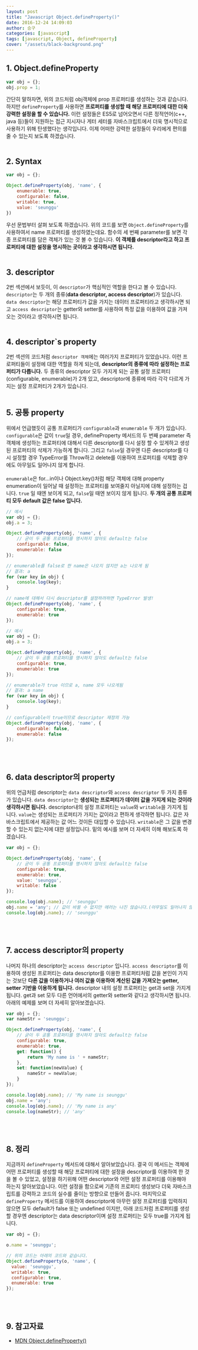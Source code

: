 ```yaml
---
layout: post
title: "Javascript Object.defineProperty()"
date: 2016-12-24 14:09:03
author: 승구
categories: [javascript]
tags: [javascript, Object, defineProperty]
cover: "/assets/black-background.png"
---
```


## 1. Object.defineProperty

```javascript
var obj = {};
obj.prop = 1;
```

간단히 말하자면, 위의 코드처럼 obj객체에 prop 프로퍼티를 생성하는 것과 같습니다. 하지만 `defineProperty`를 사용하면 **프로퍼티를 생성할 때 해당 프로퍼티에 대한 더욱 강력한 설정을 할 수 있습니다.** 이런 설정들은 ES5로 넘어오면서 다른 정적언어(c++, java 등)들이 지원하는 접근 지시자나 게터 세터를 자바스크립트에서 더욱 명시적으로 사용하기 위해 탄생했다는 생각입니다. 이제 어떠한 강력한 설정들이 우리에게 편의를 줄 수 있는지 보도록 하겠습니다.
<br/><br/>

## 2. Syntax

```javascript
var obj = {};

Object.defineProperty(obj, 'name', {
	enumerable: true,
	configurable: false,
	writable: true,
	value: 'seunggu'
})
```

우선 문법부터 살펴 보도록 하겠습니다. 위의 코드를 보면 `Object.defineProperty`를 사용하여서 name 프로퍼티를 생성하였는데요. 함수의 세 번째 parameter를 보면 각종 프로퍼티를 담은 객체가 있는 것 볼 수 있습니다. **이 객체를 descriptor라고 하고 프로퍼티에 대한 설정을 명시하는 곳이라고 생각하시면 됩니다.**
<br><br>

## 3. descriptor

2번 섹션에서 보듯이, 이 `descriptor`가 핵심적인 역할을 한다고 볼 수 있습니다. `descriptor`는 두 개의 종류(**data descriptor, access descriptor**)가 있습니다. `data descriptor`는 해당 프로퍼티가 값을 가지는 데이터 프로퍼티라고 생각하시면 되고 `access descriptor`는 getter와 setter를 사용하여 특정 값을 이용하여 값을 가져오는 것이라고 생각하시면 됩니다.
<br/><br/>

## 4. descriptor\`s property

2번 섹션의 코드처럼 `descriptor 객체`에는 여러가지 프로퍼티가 있었습니다. 이런 프로퍼티들이 설정에 대한 역할을 하게 되는데, **descriptor의 종류에 따라 설정하는 프로퍼티가 다릅니다.** 두 종류의 descriptor 모두 가지게 되는 공통 설정 프로퍼티(configurable, enumerable)가 2개 있고, descriptor에 종류에 따라 각각 다르게 가지는 설정 프로퍼티가 2개가 있습니다.
<br/><br/>

## 5. 공통 property

위에서 언급했듯이 공통 프로퍼티가 `configurable`과 `enumerable` 두 개가 있습니다. `configurable`은 값이 `true`일 경우, defineProperty 메서드의 두 번째 parameter 즉 객체에 생성하는 프로퍼티에 대해서 다른 descriptor를 다시 설정 할 수 있게하고 생성된 프로퍼티의 삭제가 가능하게 합니다. 그리고 `false`일 경우엔 다른 descriptor를 다시 설정할 경우 TypeError를 Throw하고 delete를 이용하여 프로퍼티를 삭제할 경우에도 아무일도 일어나지 않게 합니다.
<br><br>
`enumerable`은 for...in이나 Object.key()처럼 해당 객체에 대해 property enumeration이 일어날 때 설정하는 프로퍼티를 보여줄지 아닐지에 대해 설정하는 겁니다. `true` 일 때엔 보이게 되고, `false`일 때엔 보이지 않게 됩니다. **두 개의 공통 프로퍼티 모두 default 값은 false 입니다.**

``` javascript
// 예시
var obj = {};
obj.a = 3;

Object.defineProperty(obj, 'name', {
	// 굳이 두 공통 프로퍼티를 명시하지 않아도 default는 false
	configurable: false,
	enumerable: false
});

// enumerable를 false로 한 name은 나오지 않지만 a는 나오게 됨
// 결과: a
for (var key in obj) {
	console.log(key);
}

// name에 대해서 다시 descriptor를 설정하려하면 TypeError 발생!
Object.defineProperty(obj, 'name', {
	configurable: true,
	enumerable: true
});
```

``` javascript
// 예시
var obj = {};
obj.a = 3;

Object.defineProperty(obj, 'name', {
	// 굳이 두 공통 프로퍼티를 명시하지 않아도 default는 false
	configurable: true,
	enumerable: true
});

// enumerable가 true 이므로 a, name 모두 나오게됨
// 결과: a name
for (var key in obj) {
	console.log(key);
}

// configurable이 true이므로 descriptor 재정의 가능
Object.defineProperty(obj, 'name', {
	configurable: false,
	enumerable: false
});
```
<br/><br/>

## 6. data descriptor의 property

위의 언급처럼 descriptor는 `data descriptor`와 `access descriptor` 두 가지 종류가 있습니다. `data descriptor`는 **생성되는 프로퍼티가 데이터 값을 가지게 되는 것이라 생각하시면 됩니다.** descriptor내의 설정 프로퍼티는 `value`와 `writable`을 가지게 됩니다. `value`는 생성되는 프로퍼티가 가지는 값이라고 편하게 생각하면 됩니다. 값은 자바스크립트에서 제공하는 값 어느 것이든 대입할 수 있습니다. `writable`은 그 값을 변경할 수 있는지 없는지에 대한 설정입니다.
밑의 예시를 보며 더 자세히 이해 해보도록 하겠습니다.

```javascript
var obj = {};

Object.defineProperty(obj, 'name', {
	// 굳이 두 공통 프로퍼티를 명시하지 않아도 default는 false
	configurable: true,
	enumerable: true,
	value: 'seunggu',
	writable: false
});

console.log(obj.name); // 'seunggu'
obj.name = 'any'; // 값이 바뀔 수 없지만 에러는 나진 않습니다.(아무일도 일어나지 않음)
console.log(obj.name); // 'seunggu'
```
<br/><br/>

## 7. access descriptor의 property

나머지 하나의 descriptor는 `access descriptor` 입니다. `access descriptor`를 이용하여 생성된 프로퍼티는 data descriptor를 이용한 프로퍼티처럼 값을 본인이 가지는 것보단 **다른 값을 이용하거나 여러 값을 이용하여 계산된 값을 가져오는 getter, setter 기반을 이용하게 됩니다.** descriptor 내의 설정 프로퍼티는 get과 set을 가지게 됩니다. get과 set 모두 다른 언어에서의 getter와 setter와 같다고 생각하시면 됩니다. 아래의 예제를 보며 더 자세히 알아보겠습니다.

```javascript
var obj = {};
var nameStr = 'seunggu';

Object.defineProperty(obj, 'name', {
	// 굳이 두 공통 프로퍼티를 명시하지 않아도 default는 false
	configurable: true,
	enumerable: true,
	get: function() {
		return 'My name is ' + nameStr;
	},
	set: function(newValue) {
		nameStr = newValue;
	}
});

console.log(obj.name); // 'My name is seunggu'
obj.name = 'any';
console.log(obj.name); // 'My name is any'
console.log(nameStr); // 'any'
```
<br/><br/>

## 8. 정리

지금까지 `defineProperty` 메서드에 대해서 알아보았습니다. 결국 이 메서드는 객체에 어떤 프로퍼티를 생성할 때 해당 프로퍼티에 대한 설정을 descriptor를 이용하여 한 것을 볼 수 있었고, 설정을 하기위해 어떤 descriptor와 어떤 설정 프로퍼티를 이용해야 하는지 알아보았습니다. 이런 설정을 함으로써 기존의 프로퍼티 생성보다 더욱 자바스크립트를 강력하고 코드의 실수를 줄이는 방향으로 만들어 줍니다. 마지막으로 `defineProperty` 메서드를 이용하여 descriptor에 아무런 설정 프로퍼티를 입력하지 않으면 모두 default가 false 또는 undefined 이지만, 아래 코드처럼 프로퍼티를 생성할 경우엔 descriptor는 data descriptor이며 설정 프로퍼티는 모두 true를 가지게 됩니다.

```javascript
var obj = {};

o.name = 'seunggu';

// 위의 코드는 아래의 코드와 같습니다.
Object.defineProperty(o, 'name', {
  value: 'seunggu',
  writable: true,
  configurable: true,
  enumerable: true
});
```
<br/><br/>

## 9. 참고자료

* [MDN Object.defineProperty()](https://developer.mozilla.org/en-US/docs/Web/JavaScript/Reference/Global_Objects/Object/defineProperty)
